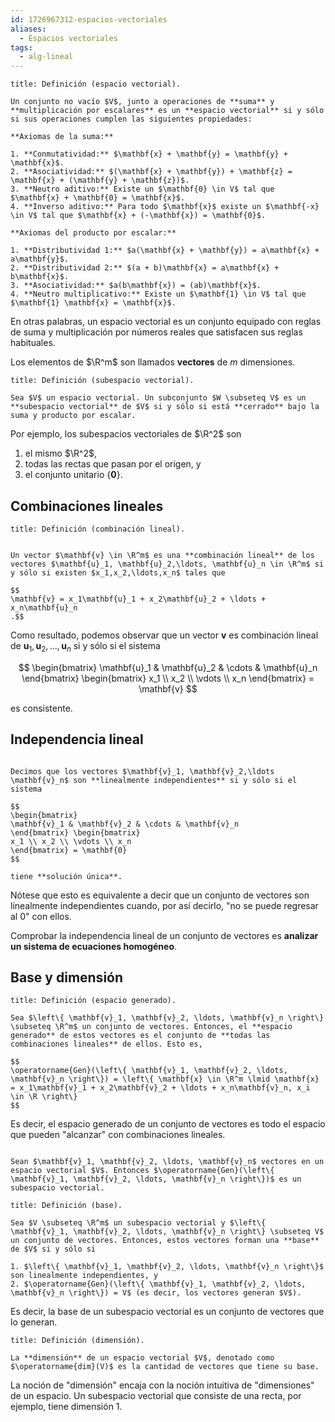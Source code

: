 ```yaml
---
id: 1726967312-espacios-vectoriales
aliases:
  - Espacios vectoriales
tags:
  - alg-lineal
---
```


```ad-definition
title: Definición (espacio vectorial).

Un conjunto no vacío $V$, junto a operaciones de **suma** y **multiplicación por escalares** es un **espacio vectorial** si y sólo si sus operaciones cumplen las siguientes propiedades:

**Axiomas de la suma:**

1. **Conmutatividad:** $\mathbf{x} + \mathbf{y} = \mathbf{y} + \mathbf{x}$.
2. **Asociatividad:** $(\mathbf{x} + \mathbf{y}) + \mathbf{z} = \mathbf{x} + (\mathbf{y} + \mathbf{z})$.
3. **Neutro aditivo:** Existe un $\mathbf{0} \in V$ tal que $\mathbf{x} + \mathbf{0} = \mathbf{x}$.
4. **Inverso aditivo:** Para todo $\mathbf{x}$ existe un $\mathbf{-x} \in V$ tal que $\mathbf{x} + (-\mathbf{x}) = \mathbf{0}$.

**Axiomas del producto por escalar:**

1. **Distributividad 1:** $a(\mathbf{x} + \mathbf{y}) = a\mathbf{x} + a\mathbf{y}$.
2. **Distributividad 2:** $(a + b)\mathbf{x} = a\mathbf{x} + b\mathbf{x}$.
3. **Asociatividad:** $a(b\mathbf{x}) = (ab)\mathbf{x}$.
4. **Neutro multiplicativo:** Existe un $\mathbf{1} \in V$ tal que $\mathbf{1} \mathbf{x} = \mathbf{x}$.

```

En otras palabras, un espacio vectorial es un conjunto equipado con reglas de suma y multiplicación por números reales que satisfacen sus reglas habituales.

Los elementos de $\R^m$ son llamados **vectores** de $m$ dimensiones.

```ad-definition
title: Definición (subespacio vectorial).

Sea $V$ un espacio vectorial. Un subconjunto $W \subseteq V$ es un **subespacio vectorial** de $V$ si y sólo si está **cerrado** bajo la suma y producto por escalar.

```

Por ejemplo, los subespacios vectoriales de $\R^2$ son

1. el mismo $\R^2$,
2. todas las rectas que pasan por el origen, y
3. el conjunto unitario $\left\{ \mathbf{0} \right\}$.

## Combinaciones lineales

```ad-definition
title: Definición (combinación lineal).


Un vector $\mathbf{v} \in \R^m$ es una **combinación lineal** de los vectores $\mathbf{u}_1, \mathbf{u}_2,\ldots, \mathbf{u}_n \in \R^m$ si y sólo si existen $x_1,x_2,\ldots,x_n$ tales que

$$
\mathbf{v} = x_1\mathbf{u}_1 + x_2\mathbf{u}_2 + \ldots + x_n\mathbf{u}_n
.$$

```

Como resultado, podemos observar que un vector $\mathbf{v}$ es combinación lineal de $\mathbf{u}_1, \mathbf{u}_2, \ldots, \mathbf{u}_n$ si y sólo si el sistema

$$
\begin{bmatrix}
\mathbf{u}_1 & \mathbf{u}_2 & \cdots & \mathbf{u}_n
\end{bmatrix} \begin{bmatrix}
x_1 \\
x_2 \\
\vdots \\
x_n
\end{bmatrix} = \mathbf{v}
$$

es consistente.

## Independencia lineal

```ad-definition

Decimos que los vectores $\mathbf{v}_1, \mathbf{v}_2,\ldots \mathbf{v}_n$ son **linealmente independientes** si y sólo si el sistema

$$
\begin{bmatrix}
\mathbf{v}_1 & \mathbf{v}_2 & \cdots & \mathbf{v}_n
\end{bmatrix} \begin{bmatrix}
x_1 \\ x_2 \\ \vdots \\ x_n
\end{bmatrix} = \mathbf{0}
$$

tiene **solución única**.

```

Nótese que esto es equivalente a decir que un conjunto de vectores son linealmente independientes cuando, por así decirlo, "no se puede regresar al $0$" con ellos.

Comprobar la independencia lineal de un conjunto de vectores es **analizar un sistema de ecuaciones homogéneo**.

## Base y dimensión

```ad-definition
title: Definición (espacio generado).

Sea $\left\{ \mathbf{v}_1, \mathbf{v}_2, \ldots, \mathbf{v}_n \right\} \subseteq \R^m$ un conjunto de vectores. Entonces, el **espacio generado** de estos vectores es el conjunto de **todas las combinaciones lineales** de ellos. Esto es,

$$
\operatorname{Gen}(\left\{ \mathbf{v}_1, \mathbf{v}_2, \ldots, \mathbf{v}_n \right\}) = \left\{ \mathbf{x} \in \R^m \lmid \mathbf{x} = x_1\mathbf{v}_1 + x_2\mathbf{v}_2 + \ldots + x_n\mathbf{v}_n, x_i \in \R \right\}
$$

```

Es decir, el espacio generado de un conjunto de vectores es todo el espacio que pueden "alcanzar" con combinaciones lineales.

```ad-theorem

Sean $\mathbf{v}_1, \mathbf{v}_2, \ldots, \mathbf{v}_n$ vectores en un espacio vectorial $V$. Entonces $\operatorname{Gen}(\left\{ \mathbf{v}_1, \mathbf{v}_2, \ldots, \mathbf{v}_n \right\})$ es un subespacio vectorial.

```

```ad-definition
title: Definición (base).

Sea $V \subseteq \R^m$ un subespacio vectorial y $\left\{ \mathbf{v}_1, \mathbf{v}_2, \ldots, \mathbf{v}_n \right\} \subseteq V$ un conjunto de vectores. Entonces, estos vectores forman una **base** de $V$ si y sólo si

1. $\left\{ \mathbf{v}_1, \mathbf{v}_2, \ldots, \mathbf{v}_n \right\}$ son linealmente independientes, y
2. $\operatorname{Gen}(\left\{ \mathbf{v}_1, \mathbf{v}_2, \ldots, \mathbf{v}_n \right\}) = V$ (es decir, los vectores generan $V$).

```

Es decir, la base de un subespacio vectorial es un conjunto de vectores que lo generan.

```ad-definition
title: Definición (dimensión).

La **dimensión** de un espacio vectorial $V$, denotado como $\operatorname{dim}(V)$ es la cantidad de vectores que tiene su base.

```

La noción de "dimensión" encaja con la noción intuitiva de "dimensiones" de un espacio. Un subespacio vectorial que consiste de una recta, por ejemplo, tiene dimensión 1.
